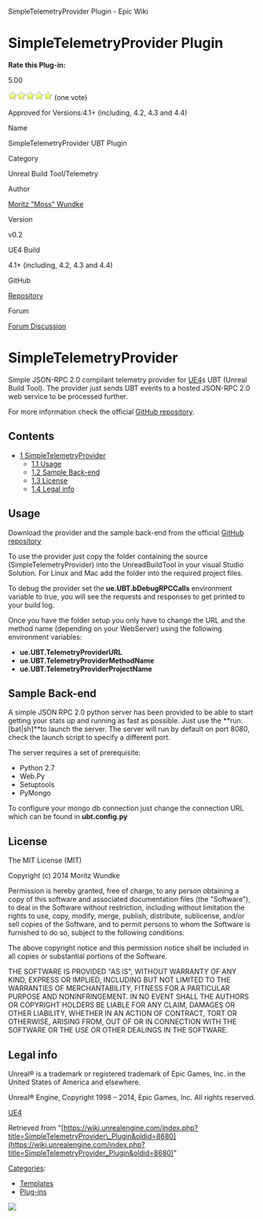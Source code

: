 SimpleTelemetryProvider Plugin - Epic Wiki                    

SimpleTelemetryProvider Plugin
==============================

**Rate this Plug-in:**

5.00

![](/extensions/VoteNY/images/star_on.gif)![](/extensions/VoteNY/images/star_on.gif)![](/extensions/VoteNY/images/star_on.gif)![](/extensions/VoteNY/images/star_on.gif)![](/extensions/VoteNY/images/star_on.gif) (one vote)

Approved for Versions:4.1+ (including, 4.2, 4.3 and 4.4)

Name

SimpleTelemetryProvider UBT Plugin

Category

Unreal Build Tool/Telemetry

Author

[Moritz "Moss" Wundke](http://www.moritzwundke.com/)

Version

v0.2

UE4 Build

4.1+ (including, 4.2, 4.3 and 4.4)

GitHub

[Repository](https://github.com/moritz-wundke/SimpleTelemetryProvider)

Forum

[Forum Discussion](https://forums.unrealengine.com/showthread.php?5500-Unreal-Build-Tool-Telemetry-Provider)

SimpleTelemetryProvider
=======================

Simple JSON-RPC 2.0 compilant telemetry provider for [UE4](https://www.unrealengine.com/)s UBT (Unreal Build Tool). The provider just sends UBT events to a hosted JSON-RPC 2.0 web service to be processed further.

For more information check the official [GitHub repository](https://github.com/moritz-wundke/SimpleTelemetryProvider).

Contents
--------

*   [1 SimpleTelemetryProvider](#SimpleTelemetryProvider)
    *   [1.1 Usage](#Usage)
    *   [1.2 Sample Back-end](#Sample_Back-end)
    *   [1.3 License](#License)
    *   [1.4 Legal info](#Legal_info)

Usage
-----

Download the provider and the sample back-end from the official [GitHub repository](https://github.com/moritz-wundke/SimpleTelemetryProvider)

To use the provider just copy the folder containing the source (SimpleTelemetryProvider) into the UnreadBuildTool in your visual Studio Solution. For Linux and Mac add the folder into the required project files.

To debug the provider set the **ue.UBT.bDebugRPCCalls** environment variable to true, you will see the requests and responses to get printed to your build log.

Once you have the folder setup you only have to change the URL and the method name (depending on your WebServer) using the following environment variables:

*   **ue.UBT.TelemetryProviderURL**
*   **ue.UBT.TelemetryProviderMethodName**
*   **ue.UBT.TelemetryProviderProjectName**

Sample Back-end
---------------

A simple JSON RPC 2.0 python server has been provided to be able to start getting your stats up and running as fast as possible. Just use the **run.\[bat|sh\]**to launch the server. The server will run by default on port 8080, check the launch script to specify a different port.

The server requires a set of prerequisite:

*   Python 2.7
*   Web.Py
*   Setuptools
*   PyMongo

To configure your mongo db connection just change the connection URL which can be found in **ubt.config.py**

License
-------

The MIT License (MIT)

Copyright (c) 2014 Moritz Wundke

Permission is hereby granted, free of charge, to any person obtaining a copy of this software and associated documentation files (the "Software"), to deal in the Software without restriction, including without limitation the rights to use, copy, modify, merge, publish, distribute, sublicense, and/or sell copies of the Software, and to permit persons to whom the Software is furnished to do so, subject to the following conditions:

The above copyright notice and this permission notice shall be included in all copies or substantial portions of the Software.

THE SOFTWARE IS PROVIDED "AS IS", WITHOUT WARRANTY OF ANY KIND, EXPRESS OR IMPLIED, INCLUDING BUT NOT LIMITED TO THE WARRANTIES OF MERCHANTABILITY, FITNESS FOR A PARTICULAR PURPOSE AND NONINFRINGEMENT. IN NO EVENT SHALL THE AUTHORS OR COPYRIGHT HOLDERS BE LIABLE FOR ANY CLAIM, DAMAGES OR OTHER LIABILITY, WHETHER IN AN ACTION OF CONTRACT, TORT OR OTHERWISE, ARISING FROM, OUT OF OR IN CONNECTION WITH THE SOFTWARE OR THE USE OR OTHER DEALINGS IN THE SOFTWARE.

Legal info
----------

Unreal® is a trademark or registered trademark of Epic Games, Inc. in the United States of America and elsewhere.

Unreal® Engine, Copyright 1998 – 2014, Epic Games, Inc. All rights reserved.

[UE4](https://www.unrealengine.com/)

Retrieved from "[https://wiki.unrealengine.com/index.php?title=SimpleTelemetryProvider\_Plugin&oldid=8680](https://wiki.unrealengine.com/index.php?title=SimpleTelemetryProvider_Plugin&oldid=8680)"

[Categories](/Special:Categories "Special:Categories"):

*   [Templates](/Category:Templates "Category:Templates")
*   [Plug-ins](/Category:Plug-ins "Category:Plug-ins")

  ![](https://tracking.unrealengine.com/track.png)